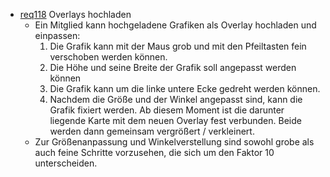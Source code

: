 * [req118](https://github.com/PolitAktiv/politaktiv-requirements/tree/master/de/requirements/req118/req118.md) Overlays hochladen
  * Ein Mitglied kann hochgeladene Grafiken als Overlay hochladen und einpassen:
    1. Die Grafik kann mit der Maus grob und mit den Pfeiltasten fein verschoben werden können.
    2. Die Höhe und seine Breite der Grafik soll angepasst werden können
    3. Die Grafik kann um die linke untere Ecke gedreht werden können.
    4. Nachdem die Größe und der Winkel angepasst sind, kann die Grafik fixiert werden. Ab diesem Moment ist die darunter liegende Karte mit dem neuen Overlay fest verbunden. Beide werden dann gemeinsam vergrößert / verkleinert.
  * Zur Größenanpassung und Winkelverstellung sind sowohl grobe als auch feine Schritte vorzusehen, die sich um den Faktor 10 unterscheiden.